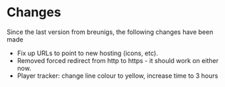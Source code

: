 Changes
=======

Since the last version from breunigs, the following changes have been made

* Fix up URLs to point to new hosting (icons, etc).
* Removed forced redirect from http to https - it should work on either now.
* Player tracker: change line colour to yellow, increase time to 3 hours
